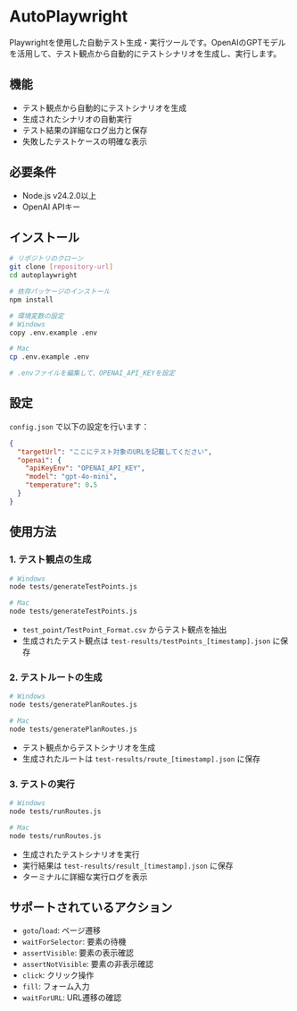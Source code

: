 # AutoPlaywright

Playwrightを使用した自動テスト生成・実行ツールです。OpenAIのGPTモデルを活用して、テスト観点から自動的にテストシナリオを生成し、実行します。

## 機能

- テスト観点から自動的にテストシナリオを生成
- 生成されたシナリオの自動実行
- テスト結果の詳細なログ出力と保存
- 失敗したテストケースの明確な表示

## 必要条件

- Node.js v24.2.0以上
- OpenAI APIキー

## インストール

```bash
# リポジトリのクローン
git clone [repository-url]
cd autoplaywright

# 依存パッケージのインストール
npm install

# 環境変数の設定
# Windows
copy .env.example .env

# Mac
cp .env.example .env

# .envファイルを編集して、OPENAI_API_KEYを設定
```

## 設定

`config.json` で以下の設定を行います：

```json
{
  "targetUrl": "ここにテスト対象のURLを記載してください",
  "openai": {
    "apiKeyEnv": "OPENAI_API_KEY",
    "model": "gpt-4o-mini",
    "temperature": 0.5
  }
}
```

## 使用方法

### 1. テスト観点の生成

```bash
# Windows
node tests/generateTestPoints.js

# Mac
node tests/generateTestPoints.js
```

- `test_point/TestPoint_Format.csv` からテスト観点を抽出
- 生成されたテスト観点は `test-results/testPoints_[timestamp].json` に保存

### 2. テストルートの生成

```bash
# Windows
node tests/generatePlanRoutes.js

# Mac
node tests/generatePlanRoutes.js
```

- テスト観点からテストシナリオを生成
- 生成されたルートは `test-results/route_[timestamp].json` に保存

### 3. テストの実行

```bash
# Windows
node tests/runRoutes.js

# Mac
node tests/runRoutes.js
```

- 生成されたテストシナリオを実行
- 実行結果は `test-results/result_[timestamp].json` に保存
- ターミナルに詳細な実行ログを表示

## サポートされているアクション

- `goto`/`load`: ページ遷移
- `waitForSelector`: 要素の待機
- `assertVisible`: 要素の表示確認
- `assertNotVisible`: 要素の非表示確認
- `click`: クリック操作
- `fill`: フォーム入力
- `waitForURL`: URL遷移の確認